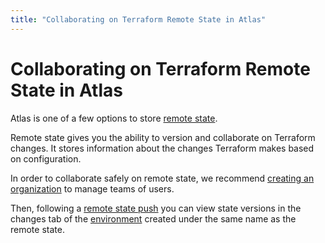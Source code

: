 ```yaml
---
title: "Collaborating on Terraform Remote State in Atlas"
---
```


# Collaborating on Terraform Remote State in Atlas

Atlas is one of a few options to store [remote state](/help/terraform/state).

Remote state gives you the ability to version and collaborate on Terraform changes. It
stores information about the changes Terraform makes based on configuration.

In order to collaborate safely on remote state, we recommend
[creating an organization](/help/user-accounts/organizations/create) to manage teams of users.

Then, following a [remote state push](/help/terraform/state) you can view state versions
in the changes tab of the [environment](/help/glossary#environment) created under the same name
as the remote state.
